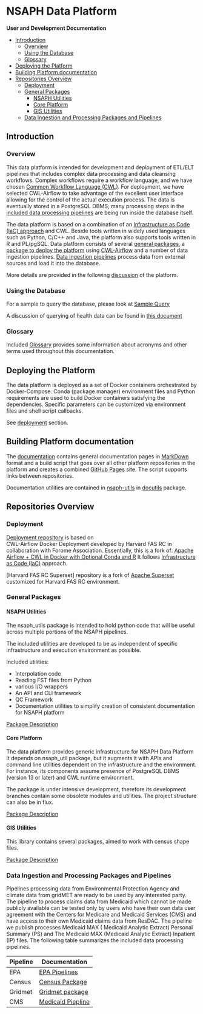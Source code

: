 # NSAPH Data Platform
 **User and Development Documentation**

<!--TOC-->

- [Introduction](#introduction)
  - [Overview](#overview)
  - [Using the Database](#using-the-database)
  - [Glossary](#glossary)
- [Deploying the Platform](#deploying-the-platform)
- [Building Platform documentation](#building-platform-documentation)
- [Repositories Overview](#repositories-overview)
  - [Deployment](#deployment)
  - [General Packages](#general-packages)
    - [NSAPH Utilities](#nsaph-utilities)
    - [Core Platform](#core-platform)
    - [GIS Utilities](#gis-utilities)
  - [Data Ingestion and Processing Packages and Pipelines](#data-ingestion-and-processing-packages-and-pipelines)

<!--TOC-->

## Introduction

### Overview
                                               
This data platform is intended for development and deployment of 
ETL/ELT pipelines that includes complex data processing and data 
cleansing workflows. Complex workflows require a workflow language, 
and we have chosen 
[Common Workflow Language (CWL)](https://www.commonwl.org/).
For deployment, we have selected CWL-Airflow to take advantage of the excellent
user interface allowing for the control of the actual execution process. 
The
data is eventually stored in a PostgreSQL DBMS; many processing steps 
in the 
[included data processing pipelines](#data-ingestion-and-processing-pipelines) 
are being
run inside the database itself. 

The data platform is based on a combination of an 
[Infrastructure as Code (IaC) approach](https://en.wikipedia.org/wiki/Infrastructure_as_code) 
and CWL. Beside tools written in widely used languages such as 
Python, C/C++ and
Java, the platform also supports tools written in R and PL/pgSQL.
Data platform consists of 
several [general packages](#general-packages), 
a [package to deploy the platform](#deploying-the-platform)
using 
[CWL-Airflow](https://cwl-airflow.readthedocs.io/en/latest/)
and a number of data ingestion pipelines. 
[Data ingestion pipelines](#data-ingestion-and-processing-pipelines)
process data from external sources and load it into the database.

More details are provided in the following
[discussion](Rationale.html) 
of the platform.

### Using the Database

For a sample to query the database, please look at
[Sample Query](core-platform/doc/SampleQuery.html)

A discussion of querying of health data can be found in 
[this document](pipelines/cms/doc/QueringMedicaid.html)

### Glossary

Included 
[Glossary](glossary.md) provides some information about
acronyms and other terms used throughout this documentation.
               
## Deploying the Platform

The data platform is deployed as a set of Docker containers orchestrated by
Docker-Compose. Conda (package manager) environment files and Python
requirements are used to build Docker containers satisfying the dependencies.
Specific parameters can be customized via environment files and shell script
callbacks.

See [deployment](#deployment) section.
                                      
## Building Platform documentation

The [documentation](https://github.com/NSAPH-Data-Platform/nsaph-platform-docs)
contains general documentation pages in 
[MarkDown](https://www.markdownguide.org/) 
format and a build script that goes over all other platform 
repositories in the platform
and creates a combined [GitHub Pages](https://pages.github.com/) site.
The script supports links between repositories. 

Documentation utilities are contained in 
[nsaph-utils](https://github.com/NSAPH-Data-Platform/nsaph-utils)
in 
[docutils](https://github.com/NSAPH-Data-Platform/nsaph-utils/tree/master/nsaph_utils/docutils)
package. 

        
## Repositories Overview

### Deployment

[Deployment repository](deployment) is based on  
CWL-Airflow Docker Deployment developed
by Harvard FAS RC in collaboration with Forome Association. Essentially, this is a fork of: 
[Apache Airflow + CWL in Docker with Optional Conda and R](https://github.com/ForomePlatform/airflow-cwl-docker)
It follows 
[Infrastructure as Code (IaC)](https://en.wikipedia.org/wiki/Infrastructure_as_code) 
approach.

[Harvard FAS RC Superset] repository is a fork of 
[Apache Superset](https://superset.apache.org/) 
customized for Harvard FAS RC environment.


### General Packages

#### NSAPH Utilities

<!-- section overview from nsaph_utils -->


The nsaph_utils package is intended to hold python 
code that will be useful
across multiple portions of the NSAPH pipelines.

The included utilities are developed to be as independent of
specific infrastructure and execution environment as possible.

Included utilities:

* Interpolation code
* Reading FST files from Python
* various I/O wrappers
* An API and CLI framework
* QC Framework
* Documentation utilities to simplify creation of consistent 
 documentation for NSAPH platform 


<!-- end of section overview from nsaph_utils -->

[Package Description](utils)


#### Core Platform

<!-- section overview from nsaph -->

The data platform provides generic infrastructure for NSAPH Data Platform
It depends on nsaph_util package, but it augments it
with APIs and command line utilities dependent on the infrastructure 
and the environment. For instance, its components assume presence of PostgreSQL
DBMS (version 13 or later) and CWL runtime environment.

The package is under intensive development, therefore its 
development branches contain some obsolete modules and utilities.
The project structure can also be in flux.

<!-- end of section overview from nsaph -->

[Package Description](core-platform)


#### GIS Utilities

<!-- section overview from gis -->


This library contains several packages, aimed to work with census shape files.

<!-- end of section overview from gis -->

[Package Description](gis)


   
### Data Ingestion and Processing Packages and Pipelines

Pipelines processing data from Environmental Protection Agency and climate data
from gridMET are ready to be used by any interested party. The pipeline to
process claims data from Medicaid which cannot be made publicly available can be
tested only by users who have their own data user agreement with the Centers for
Medicare and Medicaid Services (CMS) and have access to their own Medicaid
claims data from ResDAC. The pipeline we publish processes Medicaid MAX (
Medicaid Analytic Extract) Personal Summary (PS) and The Medicaid MAX (Medicaid
Analytic Extract) Inpatient (IP) files. The following table 
summarizes the included data processing pipelines.

| Pipeline | Documentation                                   |
|----------|-------------------------------------------------|
| EPA | [EPA Pipelines](pipelines/epa/README.html)       |
| Census | [Census Package](pipelines/census/README.html)   |
| Gridmet | [Gridmet package](pipelines/gridmet/README.html) |
| CMS | [Medicaid Piepline](pipelines/cms/README.html)  |
